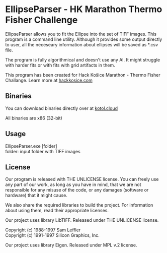 # EllipseParser - HK Marathon Thermo Fisher Challenge

EllipseParser allows you to fit the Ellipse into the set of TIFF images. This program is a command line utility. Although it provides some output directly to user, all the neceseary information about ellipses will be saved as \*.csv file.

The program is fully algorithmical and doesn't use any AI. It might struggle with harder fits or with fits with grid artifacts in them. 

This program has been created for Hack Košice Marathon - Thermo Fisher Challange. Learn more at [hackkosice.com](https://hackkosice.com/marathon/thermo-fisher/) 

Binaries
----------------
You can download binaries directly over at [kotol.cloud]()

All binaries are x86 (32-bit)

Usage
----------------

EllipseParser.exe \[folder\] <br/>
folder: input folder with TIFF images


License
----------------

Our program is released with THE UNLICENSE license.  You can freely use any part of our work, as long as you have in mind, that we are not responsible for any misuse of the code, or any damages (software or hardware) that it might cause.

We also share the required libraries to build the project. For information about using them, read their appropriate licenses. 

Our project uses library LibTIFF.
Released under THE UNLICENSE license.

Copyright (c) 1988-1997 Sam Leffler <br/>
Copyright (c) 1991-1997 Silicon Graphics, Inc. <br/>



Our project uses library Eigen.
Released under MPL v.2 license.

